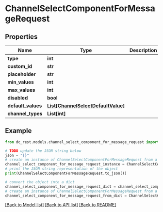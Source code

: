 # ChannelSelectComponentForMessageRequest


## Properties

Name | Type | Description | Notes
------------ | ------------- | ------------- | -------------
**type** | **int** |  | 
**custom_id** | **str** |  | 
**placeholder** | **str** |  | [optional] 
**min_values** | **int** |  | [optional] 
**max_values** | **int** |  | [optional] 
**disabled** | **bool** |  | [optional] 
**default_values** | [**List[ChannelSelectDefaultValue]**](ChannelSelectDefaultValue.md) |  | [optional] 
**channel_types** | **List[int]** |  | [optional] 

## Example

```python
from dc_rest.models.channel_select_component_for_message_request import ChannelSelectComponentForMessageRequest

# TODO update the JSON string below
json = "{}"
# create an instance of ChannelSelectComponentForMessageRequest from a JSON string
channel_select_component_for_message_request_instance = ChannelSelectComponentForMessageRequest.from_json(json)
# print the JSON string representation of the object
print(ChannelSelectComponentForMessageRequest.to_json())

# convert the object into a dict
channel_select_component_for_message_request_dict = channel_select_component_for_message_request_instance.to_dict()
# create an instance of ChannelSelectComponentForMessageRequest from a dict
channel_select_component_for_message_request_from_dict = ChannelSelectComponentForMessageRequest.from_dict(channel_select_component_for_message_request_dict)
```
[[Back to Model list]](../README.md#documentation-for-models) [[Back to API list]](../README.md#documentation-for-api-endpoints) [[Back to README]](../README.md)


